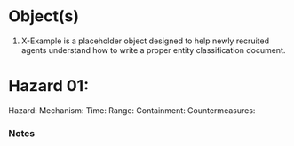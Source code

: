 # Object(s)
1. X-Example is a placeholder object designed to help newly recruited agents understand how to write a proper entity classification document.

# Hazard 01:
Hazard:
Mechanism:
Time:
Range:
Containment: 
Countermeasures:
### Notes
